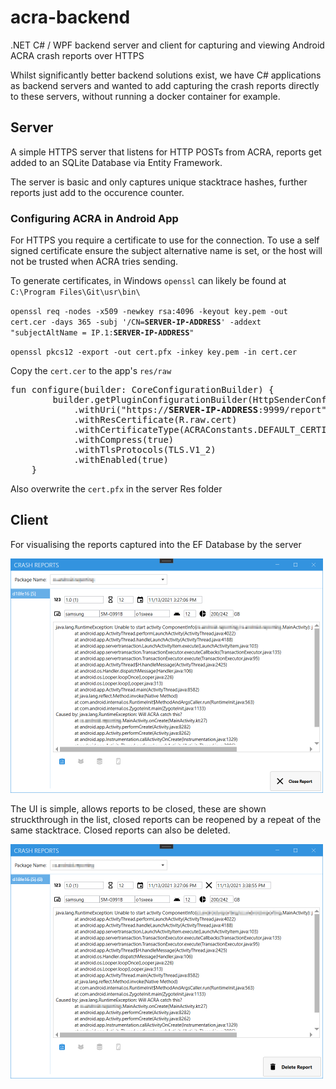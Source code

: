 # acra-backend
.NET C# / WPF backend server and client for capturing and viewing Android ACRA crash reports over HTTPS 

Whilst significantly better backend solutions exist, we have C# applications as backend servers and wanted to add capturing the crash reports directly to these servers, without running a docker container for example.

## Server 

A simple HTTPS server that listens for HTTP POSTs from ACRA, reports get added to an SQLite Database via Entity Framework.

The server is basic and only captures unique stacktrace hashes, further reports just add to the occurence counter.

### Configuring ACRA in Android App

For HTTPS you require a certificate to use for the connection. To use a self signed certificate ensure the subject alternative name is set, or the host will not be trusted when ACRA tries sending.

To generate certificates, in Windows `openssl` can likely be found at `C:\Program Files\Git\usr\bin\`

<code>openssl req -nodes -x509 -newkey rsa:4096 -keyout key.pem -out cert.cer -days 365 -subj '/CN=<b>SERVER-IP-ADDRESS</b>' -addext "subjectAltName = IP.1:<b>SERVER-IP-ADDRESS</b>"</code>

`openssl pkcs12 -export -out cert.pfx -inkey key.pem -in cert.cer`

Copy the `cert.cer` to the app's `res/raw`

<pre>
fun configure(builder: CoreConfigurationBuilder) {
        builder.getPluginConfigurationBuilder(HttpSenderConfigurationBuilder::class.java)
            .withUri("https://<b>SERVER-IP-ADDRESS</b>:9999/report")
            .withResCertificate(R.raw.cert)
            .withCertificateType(ACRAConstants.DEFAULT_CERTIFICATE_TYPE)
            .withCompress(true)
            .withTlsProtocols(TLS.V1_2)
            .withEnabled(true)
    }
</pre>

Also overwrite the `cert.pfx` in the server Res folder


## Client

For visualising the reports captured into the EF Database by the server

<img src='/Screenshots/Open.png' width='500'>

The UI is simple, allows reports to be closed, these are shown struckthrough in the list, closed reports can be reopened by a repeat of the same stacktrace. Closed reports can also be deleted.

<img src='/Screenshots/Closed.png' width='500'>
